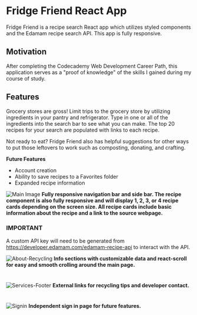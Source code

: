 # Fridge Friend React App

Fridge Friend is a recipe search React app which utilizes styled components and the Edamam recipe search API. This app is fully responsive.

## Motivation

After completing the Codecademy Web Development Career Path, this application serves as a "proof of knowledge" of the skills I gained during my course of study.

## Features

Grocery stores are gross! Limit trips to the grocery store by utilizing ingredients in your pantry and refrigerator. Type in one or all of the ingredients into the search bar to see what you can make. The top 20 recipes for your search are populated with links to each recipe.

Not ready to eat? Fridge Friend also has helpful suggestions for other ways to put those leftovers to work such as composting, donating, and crafting.

**Future Features**
- Account creation
- Ability to save recipes to a Favorites folder
- Expanded recipe information

![Main Image](https://user-images.githubusercontent.com/76915344/117237242-80d6fd80-adf8-11eb-9afc-c7c0b906d200.PNG)
**Fully responsive navigation bar and side bar. The recipe component is also fully responsive and will display 1, 2, 3, or 4 recipe cards depending on the screen size. All recipe cards include basic information about the recipe and a link to the source webpage.** 
### IMPORTANT
A custom API key will need to be generated from https://developer.edamam.com/edamam-recipe-api to interact with the API.

![About-Recycling](https://user-images.githubusercontent.com/76915344/117237247-83395780-adf8-11eb-8ad1-e33b265f1a23.PNG)
**Info sections with customizable data and react-scroll for easy and smooth crolling around the main page.**  
#

![Services-Footer](https://user-images.githubusercontent.com/76915344/117237252-87fe0b80-adf8-11eb-87be-ef38d4b3c9b3.PNG)
**External links for recycling tips and developer contact.**
#

![Signin](https://user-images.githubusercontent.com/76915344/117237256-8a606580-adf8-11eb-818a-dc787cef8ad6.PNG)
**Independent sign in page for future features.**

